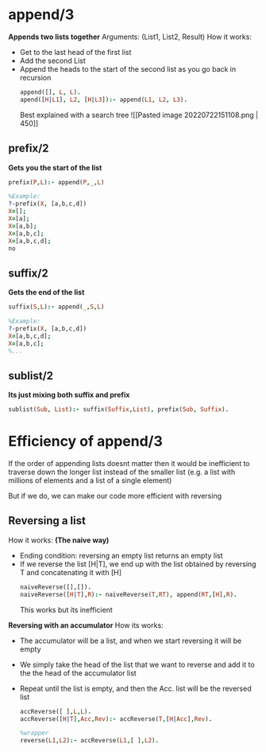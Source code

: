 # append/3
**Appends two lists together**
Arguments: (List1, List2, Result)
How it works:
- Get to the last head of the first list
- Add the second List
- Append the heads to the start of the second list as you go back in recursion 
	```prolog
	append([], L, L).
	apend([H|L1], L2, [H|L3]):- append(L1, L2, L3).
	```
	Best explained with a search tree
	![[Pasted image 20220722151108.png | 450]]

## prefix/2
**Gets you the start of the list**
```prolog
prefix(P,L):- append(P,_,L)

%Example:
?-prefix(X, [a,b,c,d])
X=[];
X=[a];
X=[a,b];
X=[a,b,c];
X=[a,b,c,d];
no
```

## suffix/2
**Gets the end of the list**
```prolog
suffix(S,L):- append(_,S,L)

%Example:
?-prefix(X, [a,b,c,d])
X=[a,b,c,d];
X=[a,b,c];
%...
```

## sublist/2
**Its just mixing both suffix and prefix**
```prolog
sublist(Sub, List):- suffix(Suffix,List), prefix(Sub, Suffix).
```

# Efficiency of append/3
If the order of appending lists doesnt matter then it would be inefficient to traverse down the longer list instead of the smaller list (e.g. a list with millions of elements and a list of a single element)

But if we do, we can make our code more efficient with reversing

## Reversing a list 
How it works: **(The naive way)**
- Ending condition: reversing an empty list returns an empty list
- If we reverse the list [H|T], we end up with the list obtained by reversing T and concatenating it with [H]
	```prolog
	naiveReverse([],[]).
	naiveReverse([H|T],R):- naiveReverse(T,RT), append(RT,[H],R).
	```
	This works but its inefficient

**Reversing with an accumulator**
How its works:
- The accumulator will be a list, and when we start reversing it will be empty
- We simply take the head of the list that we want to reverse and add it to the the head of the accumulator list
- Repeat until the list is empty, and then the Acc. list will be the reversed list 

	```prolog
	accReverse([ ],L,L).
	accReverse([H|T],Acc,Rev):- accReverse(T,[H|Acc],Rev).
	
	%wrapper
	reverse(L1,L2):- accReverse(L1,[ ],L2).
	```